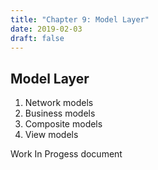 ```yaml
---
title: "Chapter 9: Model Layer"
date: 2019-02-03
draft: false
---
```


## Model Layer 
1. Network models
2. Business models
3. Composite models
4. View models 


Work In Progess document